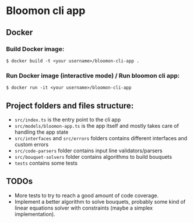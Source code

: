 # Bloomon cli app    

## Docker

### Build Docker image:

```
$ docker build -t <your username>/bloomon-cli-app .  
```

### Run Docker image (interactive mode) / Run bloomon cli app:

```
$ docker run -it <your username>/bloomon-cli-app
```

## Project folders and files structure:

- `src/index.ts` is the entry point to the cli app
- `src/models/bloomon-app.ts` is the app itself and mostly takes care of handling the app state
- `src/interfaces` and `src/errors` folders contains different interfaces and custom errors
- `src/code-parsers` folder contains input line validators/parsers
- `src/bouquet-solvers` folder contains algorithms to build bouquets
- `tests` contains some tests  

## TODOs

- More tests to try to reach a good amount of code coverage. 
- Implement a better algorithm to solve bouquets, probably some kind of linear equations solver with constraints (maybe a simplex implementation).  
